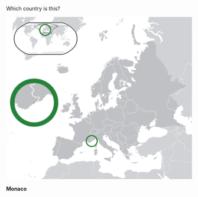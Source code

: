 Which country is this?

![Map of a country](images/Location_Monaco_Europe.png)
<!--question-->
**Monaco**
